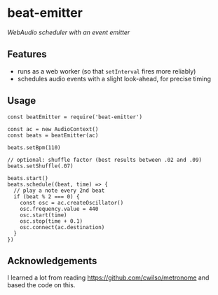 # beat-emitter

_WebAudio scheduler with an event emitter_

## Features

- runs as a web worker (so that `setInterval` fires more reliably)
- schedules audio events with a slight look-ahead, for precise timing

## Usage

```
const beatEmitter = require('beat-emitter')

const ac = new AudioContext()
const beats = beatEmitter(ac)

beats.setBpm(110)

// optional: shuffle factor (best results between .02 and .09)
beats.setShuffle(.07)

beats.start()
beats.schedule((beat, time) => {
  // play a note every 2nd beat
  if (beat % 2 === 0) {
    const osc = ac.createOscillator()
    osc.frequency.value = 440
    osc.start(time)
    osc.stop(time + 0.1)
    osc.connect(ac.destination)
  }
})
```



## Acknowledgements

I learned a lot from reading https://github.com/cwilso/metronome and based the code on this.
